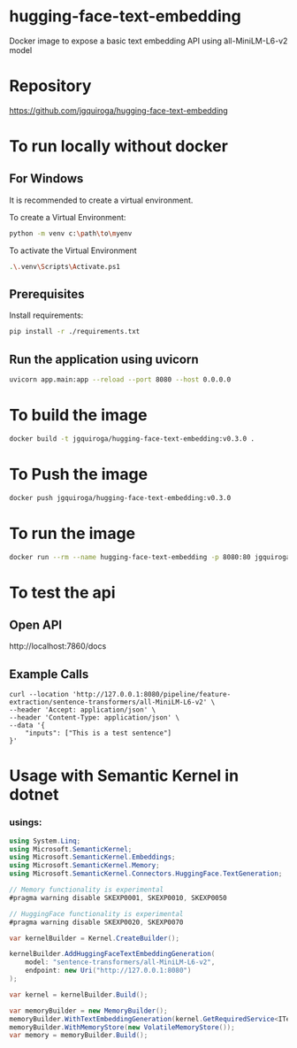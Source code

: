 # hugging-face-text-embedding
Docker image to expose a basic text embedding API using all-MiniLM-L6-v2 model

# Repository

https://github.com/jgquiroga/hugging-face-text-embedding


# To run locally without docker

## For Windows

It is recommended to create a virtual environment.

To create a Virtual Environment:

```bash
python -m venv c:\path\to\myenv
```

To activate the Virtual Environment

```bash
.\.venv\Scripts\Activate.ps1
```

## Prerequisites

Install requirements:

```bash
pip install -r ./requirements.txt
```

## Run the application using uvicorn

```bash
uvicorn app.main:app --reload --port 8080 --host 0.0.0.0
```

# To build the image

```bash
docker build -t jgquiroga/hugging-face-text-embedding:v0.3.0 .
```

# To Push the image

```bash
docker push jgquiroga/hugging-face-text-embedding:v0.3.0
```

# To run the image
```bash
docker run --rm --name hugging-face-text-embedding -p 8080:80 jgquiroga/hugging-face-text-embedding:v0.3.0
```

# To test the api

## Open API

http://localhost:7860/docs

## Example Calls

```
curl --location 'http://127.0.0.1:8080/pipeline/feature-extraction/sentence-transformers/all-MiniLM-L6-v2' \
--header 'Accept: application/json' \
--header 'Content-Type: application/json' \
--data '{
    "inputs": ["This is a test sentence"]
}'
```
# Usage with Semantic Kernel in dotnet

### usings:

```csharp
using System.Linq;
using Microsoft.SemanticKernel;
using Microsoft.SemanticKernel.Embeddings;
using Microsoft.SemanticKernel.Memory;
using Microsoft.SemanticKernel.Connectors.HuggingFace.TextGeneration;
```

```csharp
// Memory functionality is experimental
#pragma warning disable SKEXP0001, SKEXP0010, SKEXP0050

// HuggingFace functionality is experimental
#pragma warning disable SKEXP0020, SKEXP0070

var kernelBuilder = Kernel.CreateBuilder();

kernelBuilder.AddHuggingFaceTextEmbeddingGeneration(
    model: "sentence-transformers/all-MiniLM-L6-v2",
    endpoint: new Uri("http://127.0.0.1:8080")
);

var kernel = kernelBuilder.Build();

var memoryBuilder = new MemoryBuilder();
memoryBuilder.WithTextEmbeddingGeneration(kernel.GetRequiredService<ITextEmbeddingGenerationService>());
memoryBuilder.WithMemoryStore(new VolatileMemoryStore());
var memory = memoryBuilder.Build();
```